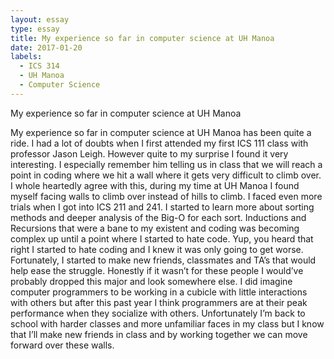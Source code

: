 ```yaml
---
layout: essay
type: essay
title: My experience so far in computer science at UH Manoa
date: 2017-01-20
labels:
  - ICS 314
  - UH Manoa
  - Computer Science
---
```


My experience so far in computer science at UH Manoa

My experience so far in computer science at UH Manoa has been quite a ride. I had a lot of doubts when I first attended my first ICS 111 class with professor Jason Leigh. However quite to my surprise I found it very interesting. I especially remember him telling us in class that we will reach a point in coding where we hit a wall where it gets very difficult to climb over. I whole heartedly agree with this, during my time at UH Manoa I found myself facing walls to climb over instead of hills to climb. I faced even more trials when I got into ICS 211 and 241. I started to learn more about sorting methods and deeper analysis of the Big-O for each sort. Inductions and Recursions that were a bane to my existent and coding was becoming complex up until a point where I started to hate code. Yup, you heard that right I started to hate coding and I knew it was only going to get worse. Fortunately, I started to make new friends, classmates and TA’s that would help ease the struggle. Honestly if it wasn’t for these people I would’ve probably dropped this major and look somewhere else. I did imagine computer programmers to be working in a cubicle with little interactions with others but after this past year I think programmers are at their peak performance when they socialize with others. Unfortunately I’m back to school with harder classes and more unfamiliar faces in my class but I know that I’ll make new friends in class and by working together we can move forward over these walls.

